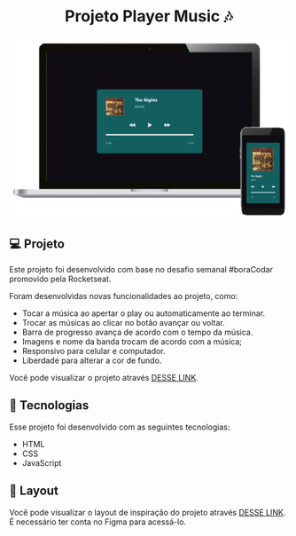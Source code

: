 <h1 align="center" >Projeto Player Music 🎶</h1>

<div align="center">
  <img  src="./img/album/telas.png">
</div>

## 💻 Projeto

Este projeto foi desenvolvido com base no desafio semanal #boraCodar promovido pela Rocketseat.

Foram desenvolvidas novas funcionalidades ao projeto, como:
- Tocar a música ao apertar o play ou automaticamente ao terminar. 
- Trocar as músicas ao clicar no botão avançar ou voltar.
- Barra de progresso avança de acordo com o tempo da música.
- Imagens e nome da banda trocam de acordo com a música;
- Responsivo para celular e computador.
- Liberdade para alterar a cor de fundo.

Você pode visualizar o projeto através [DESSE LINK]().

## 🚀 Tecnologias
Esse projeto foi desenvolvido com as seguintes tecnologias:

- HTML
- CSS
- JavaScript


## 🔖 Layout
Você pode visualizar o layout de inspiração do projeto através [DESSE LINK](https://www.figma.com/file/ZFcVtGqiew6rJXzsaUqQt9/boraCodar-Desafio-1-Copy?fuid=927727099576126461). É necessário ter conta no Figma para acessá-lo.

 